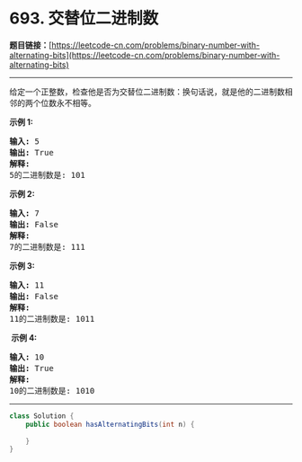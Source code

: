 # 693. 交替位二进制数

**题目链接：**[https://leetcode-cn.com/problems/binary-number-with-alternating-bits](https://leetcode-cn.com/problems/binary-number-with-alternating-bits)

---

<div class="content__1Y2H">
 <div class="notranslate">
  <p>给定一个正整数，检查他是否为交替位二进制数：换句话说，就是他的二进制数相邻的两个位数永不相等。</p> 
  <p><strong>示例 1:</strong></p> 
  <pre class="language-text"><strong>输入:</strong> 5
<strong>输出:</strong> True
<strong>解释:</strong>
5的二进制数是: 101
</pre> 
  <p><strong>示例 2:</strong></p> 
  <pre class="language-text"><strong>输入:</strong> 7
<strong>输出:</strong> False
<strong>解释:</strong>
7的二进制数是: 111
</pre> 
  <p><strong>示例&nbsp;3:</strong></p> 
  <pre class="language-text"><strong>输入:</strong> 11
<strong>输出:</strong> False
<strong>解释:</strong>
11的二进制数是: 1011
</pre> 
  <p><strong>&nbsp;示例 4:</strong></p> 
  <pre class="language-text"><strong>输入:</strong> 10
<strong>输出:</strong> True
<strong>解释:</strong>
10的二进制数是: 1010
</pre> 
 </div>
</div>

---

```java
class Solution {
    public boolean hasAlternatingBits(int n) {
        
    }
}
```